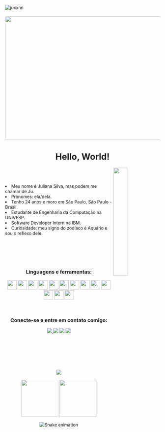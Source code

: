 <p align="left"> <img src="https://komarev.com/ghpvc/?username=juxxnn&label=Profile%20views&color=0e75b6&style=flat" alt="juxxnn" /> </p>

<h4 align="center">

<img height="400px" width="800px" src="https://i.pinimg.com/originals/7d/07/a2/7d07a255678962d30d8717dcf5dbd266.gif">
</h4>

<h1 align="center">Hello, World!</h1>
</h2>
<img src=https://assignmentstudio.net/wp-content/uploads/2021/02/giphy.gif" width="30%" height="30%" align="right">                                                 <br>
<br>                                                                                                                  
<br>                                                               
  
<li>Meu nome é Juliana Silva, mas podem me chamar de Ju.</li>
<li>Pronomes: ela/dela.</li>
<li>Tenho 24 anos e moro em São Paulo, São Paulo - Brasil.</li>
<li>Estudante de Engenharia da Computação na UNIVESP.</li>
<li>Software Developer Intern na IBM.</li>                                                                                                     
<li>Curiosidade: meu signo do zodíaco é Aquário e sou o reflexo dele. </li>

<br>
<br>                                                                                                                  
<br>
<br>
<br>
                                                                                                                  
</a> </p>
<h3 align="center">Linguagens e ferramentas:</h3>
<p align="center">
               
<div>
               
<p align="center">
<img height="30em" src="https://cdn.jsdelivr.net/gh/devicons/devicon/icons/github/github-original.svg" />               
<img height="30em" src="https://cdn.jsdelivr.net/gh/devicons/devicon/icons/git/git-original.svg" />
<img height="30em" src="https://cdn.jsdelivr.net/gh/devicons/devicon/icons/vscode/vscode-original-wordmark.svg" />
<img height="30em" src="https://cdn.jsdelivr.net/gh/devicons/devicon/icons/jupyter/jupyter-original-wordmark.svg" />                                                                                           
<img height="30em" src="https://cdn.jsdelivr.net/gh/devicons/devicon/icons/java/java-plain.svg" />
<img height="30em" src="https://cdn.jsdelivr.net/gh/devicons/devicon/icons/nodejs/nodejs-plain.svg" />                                                               <img height="30em" src="https://www.vectorlogo.zone/logos/getpostman/getpostman-icon.svg"/>                             
<img height="30em" src="https://cdn.jsdelivr.net/gh/devicons/devicon/icons/angularjs/angularjs-plain.svg" />
<img height="30em" src="https://cdn.jsdelivr.net/gh/devicons/devicon/icons/bootstrap/bootstrap-plain-wordmark.svg" />
<img height="30em" src="https://cdn.jsdelivr.net/gh/devicons/devicon/icons/css3/css3-plain-wordmark.svg" />
<img height="30em" src="https://cdn.jsdelivr.net/gh/devicons/devicon/icons/html5/html5-plain-wordmark.svg" />
<img height="30em" src="https://cdn.jsdelivr.net/gh/devicons/devicon/icons/javascript/javascript-plain.svg" />                                                       <img height="30em" src="https://cdn.jsdelivr.net/gh/devicons/devicon/icons/mysql/mysql-original-wordmark.svg" />
                
</p>               
</div> 

<br>

</a> </p>
<h3 align="center">Conecte-se e entre em contato comigo:</h3>
<p align="center">

<div> 
              
<p align="center">                 
  <a href="https://www.linkedin.com/in/julianatadeudasilva/" target="_blank"><img src="https://img.shields.io/badge/LinkedIn-0077B5?style=for-the-badge&logo=linkedin&logoColor=white"> </a>
  <a href="https://t.me/juxxnn" target="_blank"><img src="https://img.shields.io/badge/Telegram-2CA5E0?style=for-the-badge&logo=telegram&logoColor=white"></a>
  <a href="https://discord.gg/juxxnn#2841" target="_blank"><img src="https://img.shields.io/badge/Discord-7289DA?style=for-the-badge&logo=discord&logoColor=white"target="_blank"></a> 
  <a href="mailto:julianastankovic@gmail.com" target="_blank"><img src="https://img.shields.io/badge/Gmail-D14836?style=for-the-badge&logo=gmail&logoColor=white"></a>
  </p>
</div>

<br>
<br>
<br>
<br>
<br>
<br>

<div align="center"><img  src="https://github-profile-trophy.vercel.app/?username=juxxnn&theme=gruvbox&row=1&column=6&no-frame=true&no-bg=true" /></div>
<br>


<div align="center">
  <img height="120em" src="https://github-readme-stats.vercel.app/api?username=juxxnn&hide_title=true&hide_border=true&show_icons=trueline_height=21&text_color=000&icon_color=000&bg_color=0,ea6161,ffc64d,fffc4d,52fa5a&theme=graywhite" />
  <img height="120em" src="https://github-readme-stats.vercel.app/api/top-langs/?username=juxxnn&hide_title=true&hide_border=true&layout=compact&langs_count=6&text_color=000&icon_color=fff&bg_color=0,52fa5a,4dfcff,c64dff&theme=graywhite" />
</div>

                                                                                                           
</td>
<td valign="top">
                
 
 <div align="center">

  ![Snake animation](https://github.com/juxxnn/juxxnn/blob/output/github-contribution-grid-snake.svg)

</div>
